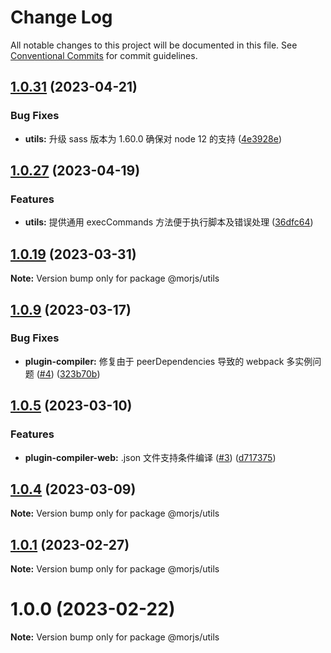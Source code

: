 # Change Log

All notable changes to this project will be documented in this file.
See [Conventional Commits](https://conventionalcommits.org) for commit guidelines.

## [1.0.31](https://github.com/eleme/morjs/compare/v1.0.30...v1.0.31) (2023-04-21)


### Bug Fixes

* **utils:** 升级 sass 版本为 1.60.0 确保对 node 12 的支持 ([4e3928e](https://github.com/eleme/morjs/commit/4e3928ed2d5a7efb6ba0ef98655c3e4460ecc016))





## [1.0.27](https://github.com/eleme/morjs/compare/v1.0.26...v1.0.27) (2023-04-19)


### Features

* **utils:** 提供通用 execCommands 方法便于执行脚本及错误处理 ([36dfc64](https://github.com/eleme/morjs/commit/36dfc64342f3dff3b240ced7b3f4335c60cd7180))





## [1.0.19](https://github.com/eleme/morjs/compare/v1.0.18...v1.0.19) (2023-03-31)

**Note:** Version bump only for package @morjs/utils





## [1.0.9](https://github.com/eleme/morjs/compare/v1.0.8...v1.0.9) (2023-03-17)


### Bug Fixes

* **plugin-compiler:** 修复由于 peerDependencies 导致的 webpack 多实例问题 ([#4](https://github.com/eleme/morjs/issues/4)) ([323b70b](https://github.com/eleme/morjs/commit/323b70b7826650fb3f90d2efa88d0215fee62da6))





## [1.0.5](https://github.com/eleme/morjs/compare/v1.0.4...v1.0.5) (2023-03-10)


### Features

* **plugin-compiler-web:** .json 文件支持条件编译 ([#3](https://github.com/eleme/morjs/issues/3)) ([d717375](https://github.com/eleme/morjs/commit/d717375bbad95413c9a23e639a78ec086d07b6e8))





## [1.0.4](https://github.com/eleme/morjs/compare/v1.0.3...v1.0.4) (2023-03-09)

**Note:** Version bump only for package @morjs/utils





## [1.0.1](https://github.com/eleme/morjs/compare/v1.0.0...v1.0.1) (2023-02-27)

**Note:** Version bump only for package @morjs/utils





# 1.0.0 (2023-02-22)

**Note:** Version bump only for package @morjs/utils
